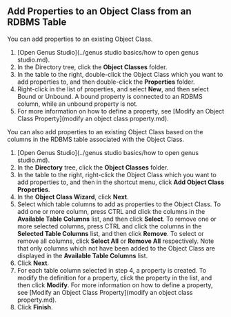 ## Add Properties to an Object Class from an RDBMS Table

You can add properties to an existing Object Class.

1.  [Open Genus Studio](../genus studio basics/how to open genus studio.md).
2.  In the Directory tree, click the **Object Classes** folder.
3.  In the table to the right, double-click the Object Class which you want to add properties to, and then double-click the **Properties** folder.
4.  Right-click in the list of properties, and select **New**<span style="FONT-WEIGHT: normal">, and then select Bound or Unbound. A bound property is connected to an RDBMS column, while an unbound property is not.
5.  <span style="FONT-WEIGHT: normal">For more information on how to define a property, see [Modify an Object Class Property](modify an object class property.md).

You can also add properties to an existing Object Class based on the columns in the RDBMS table associated with the Object Class.

1.  [Open Genus Studio](../genus studio basics/how to open genus studio.md).
2.  In the **Directory** tree, click the **Object Classes** folder.
3.  In the table to the right, right-click the Object Class which you want to add properties to, and then in the shortcut menu, click **Add Object Class Properties**.
4.  In the **Object Class Wizard**, click **Next**.
5.  Select which table columns to add as properties to the Object Class. To add one or more column, press CTRL and click the columns in the **Available Table Columns** list, and then click **Select**. To remove one or more selected columns, press CTRL and click the columns in the **Selected Table Columns** list, and then click **Remove**. To select or remove all columns, click **Select All** or **Remove All** respectively. Note that only columns which not have been added to the Object Class are displayed in the **Available Table Columns** list.
6.  Click **Next**.
7.  For each table column selected in step 4, a property is created. To modify the definition for a property, click the property in the list, and then click **Modify**. For more information on how to define a property, see [Modify an Object Class Property](modify an object class property.md).
8.  Click **Finish**.